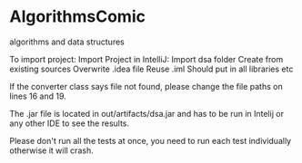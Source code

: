 # AlgorithmsComic
algorithms and data structures

To import project:
Import Project in IntelliJ:
Import dsa folder
Create from existing sources
Overwrite .idea file
Reuse .iml
Should put in all libraries etc


If the converter class says file not found, please change the file paths on lines 16 and 19.

The .jar file is located in out/artifacts/dsa.jar and has to be run in Intelij or any other IDE to see the results.

Please don't run all the tests at once, you need to run each test individually otherwise it will crash.




